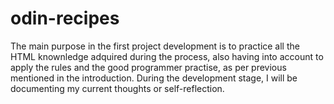 # odin-recipes
The main purpose in the first project development is to practice all the HTML knownledge adquired during the process, also having into account to apply the rules and the good programmer practise, as per previous mentioned in the introduction.
During the development stage, I will be documenting my current thoughts or self-reflection.